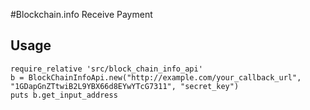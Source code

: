 #Blockchain.info Receive Payment

## Usage

    require_relative 'src/block_chain_info_api'
    b = BlockChainInfoApi.new("http://example.com/your_callback_url", "1GDapGnZTtwiB2L9YBX66d8EYwYTcG7311", "secret_key")
    puts b.get_input_address


